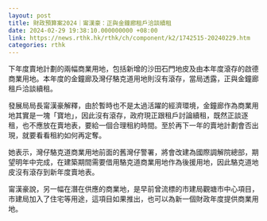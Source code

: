 ```yaml
---
layout: post
title: 財政預算案2024｜甯漢豪：正與金鐘廊租戶洽談續租
date: 2024-02-29 19:38:10.000000000 +08:00
link: https://news.rthk.hk/rthk/ch/component/k2/1742515-20240229.htm
categories: rthk
---
```


下年度賣地計劃的兩幅商業用地，包括新增的沙田石門地皮及由本年度滾存的啟德商業用地。本年度的金鐘廊及灣仔駱克道用地則沒有滾存，當局透露，正與金鐘廊租戶洽談續租。

發展局局長甯漢豪解釋，由於暫時也不是太過活躍的經濟環境，金鐘廊作為商業用地其實是一塊「寶地」，因此沒有滾存，政府現正跟租戶討論續租，既然正談逐租，也不應放在賣地表，要給一個合理租約時間。至於再下一年的賣地計劃會否出現，就要看看租約如何再定奪。

她表示，灣仔駱克道商業用地前面的舊灣仔警署，將會改建為國際調解院總部，期望明年中完成，在建築期間需要借用駱克道商業用地作為後援用地，因此駱克道地皮沒有滾存到新年度賣地表。

甯漢豪說，另一幅在潛在供應的商業地，是早前曾流標的市建局觀塘市中心項目，市建局加入了住宅等用途，這項目如果推出，也可以為新一個財政年度提供商業用地。
